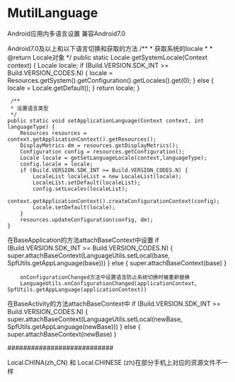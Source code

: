 # MutilLanguage
Android应用内多语言设置
兼容Android7.0

Android7.0及以上和以下语言切换和获取的方法
   /**
     * 获取系统的locale
     *
     * @return Locale对象
     */
    public static Locale getSystemLocale(Context context) {
        Locale locale;
        if (Build.VERSION.SDK_INT >= Build.VERSION_CODES.N) {
            locale =  Resources.getSystem().getConfiguration().getLocales().get(0);
        } else {
            locale = Locale.getDefault();
        }
        return locale;
    }
    
    
     /**
     * 设置语言类型
     */
    public static void setApplicationLanguage(Context context, int languageType) {
        Resources resources = context.getApplicationContext().getResources();
        DisplayMetrics dm = resources.getDisplayMetrics();
        Configuration config = resources.getConfiguration();
        Locale locale = getSetLanguageLocale(context,languageType);
        config.locale = locale;
        if (Build.VERSION.SDK_INT >= Build.VERSION_CODES.N) {
            LocaleList localeList = new LocaleList(locale);
            LocaleList.setDefault(localeList);
            config.setLocales(localeList);
            context.getApplicationContext().createConfigurationContext(config);
            Locale.setDefault(locale);
        }
        resources.updateConfiguration(config, dm);
    }

在BaseApplication的方法attachBaseContext中设置
       if (Build.VERSION.SDK_INT >= Build.VERSION_CODES.N) {
            super.attachBaseContext(LanguageUtils.setLocal(base, SpfUtils.getAppLanguage(base)))
        } else {
            super.attachBaseContext(base)
        }
        
        onConfigurationChanged方法中设置语言防止系统切换时被重新替换
        LanguageUtils.onConfigurationChanged(applicationContext, SpfUtils.getAppLanguage(applicationContext))
    


在BaseActivity的方法attachBaseContext中
       if (Build.VERSION.SDK_INT >= Build.VERSION_CODES.N) {
            super.attachBaseContext(LanguageUtils.setLocal(newBase, SpfUtils.getAppLanguage(newBase)))
        } else {
            super.attachBaseContext(newBase)
        }
        
        
        
###########################


Local.CHINA(zh_CN) 和 Local.CHINESE (zh)在部分手机上对应的资源文件不一样
